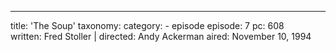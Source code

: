 ---
title: 'The Soup'
taxonomy:
    category:
        - episode
episode: 7
pc: 608         
written: Fred Stoller |
directed: Andy Ackerman
aired: November 10, 1994
